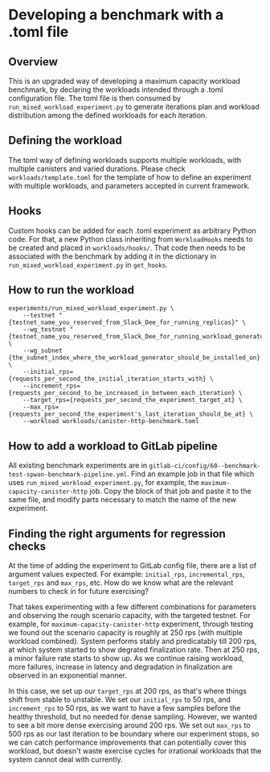 # Developing a benchmark with a .toml file

## Overview
This is an upgraded way of developing a maximum capacity workload benchmark, by declaring the workloads intended through a .toml configuration file. The toml file is then consumed by `run_mixed_workload_experiment.py` to generate iterations plan and workload distribution among the defined workloads for each iteration. 

## Defining the workload
The toml way of defining workloads supports multiple workloads, with multiple canisters and varied durations. Please check `workloads/template.toml` for the template of how to define an experiment with multiple workloads, and parameters accepted in current framework.

## Hooks
Custom hooks can be added for each .toml experiment as arbitrary Python code.
For that, a new Python class inheriting from `WorkloadHooks` needs to be created and placed in `workloads/hooks/`.
That code then needs to be associated with the benchmark by adding it in the dictionary in `run_mixed_workload_experiment.py` in `get_hooks`.

## How to run the workload
```
experiments/run_mixed_workload_experiment.py \
    --testnet "{testnet_name_you_reserved_from_Slack_Dee_for_running_replicas}" \
    --wg_testnet "{testnet_name_you_reserved_from_Slack_Dee_for_running_workload_generators}" \
    --wg_subnet {the_subnet_index_where_the_workload_generator_should_be_installed_on} \
    --initial_rps={requests_per_second_the_initial_iteration_starts_with} \
    --increment_rps={requests_per_second_to_be_increased_in_between_each_iteration} \
    --target_rps={requests_per_second_the_experiment_target_at} \
    --max_rps={requests_per_second_the_experiment's_last_iteration_should_be_at} \
    --workload workloads/canister-http-benchmark.toml
```

## How to add a workload to GitLab pipeline
All existing benchmark experiments are in `gitlab-ci/config/60--benchmark-test-spwan-benchmark-pipeline.yml`. Find an example job in that file which uses `run_mixed_workload_experiment.py`, for example, the `maximum-capacity-canister-http` job. Copy the block of that job and paste it to the same file, and modify parts necessary to match the name of the new experiment.

## Finding the right arguments for regression checks
At the time of adding the experiment to GitLab config file, there are a list of argument values expected. For example: `initial_rps`, `incremental_rps`, `target_rps` and `max_rps`, etc. How do we know what are the relevant numbers to check in for future exercising? 

That takes experimenting with a few different combinations for parameters and observing the rough scenario capacity, with the targeted testnet. For example, for `maximum-capacity-canister-http` experiment, through testing we found out the scenario capacity is roughly at 250 rps (with multiple workload combined). System performs stably and predicatably till 200 rps, at which system started to show degrated finalization rate. Then at 250 rps, a minor failure rate starts to show up. As we continue raising workload, more failures, increase in latency and degradation in finalization are observed in an exponential manner. 

In this case, we set up our `target_rps` at 200 rps, as that's where things shift from stable to unstable. We set our `initial_rps` to 50 rps, and `increment_rps` to 50 rps, as we want to have a few samples before the healthy threshold, but no needed for dense sampling. However, we wanted to see a bit more dense exercising around 200 rps. We set out `max_rps` to 500 rps as our last iteration to be boundary where our experiment stops, so we can catch performance improvements that can potentially cover this workload, but doesn't waste exercise cycles for irrational workloads that the system cannot deal with currently.
